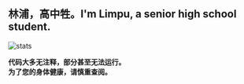 ## 林浦，高中牲。I'm Limpu, a senior high school student.
![stats](https://github-readme-stats.vercel.app/api/top-langs/?username=limpu403&layout=compact)

**代码大多无注释，部分甚至无法运行。<br>为了您的身体健康，请慎重查阅。<br>**

